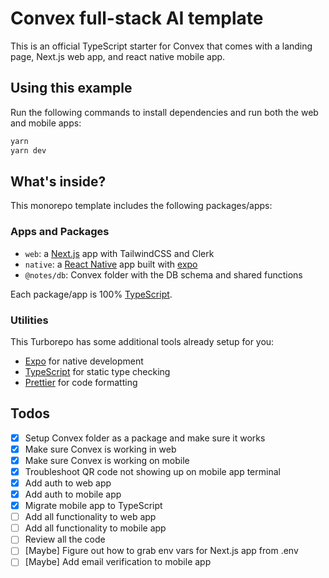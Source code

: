 # Convex full-stack AI template

This is an official TypeScript starter for Convex that comes with a landing page, Next.js web app, and react native mobile app.

## Using this example

Run the following commands to install dependencies and run both the web and mobile apps:

```sh
yarn
yarn dev
```

## What's inside?

This monorepo template includes the following packages/apps:

### Apps and Packages

- `web`: a [Next.js](https://nextjs.org/) app with TailwindCSS and Clerk
- `native`: a [React Native](https://reactnative.dev/) app built with [expo](https://docs.expo.dev/)
- `@notes/db`: Convex folder with the DB schema and shared functions

Each package/app is 100% [TypeScript](https://www.typescriptlang.org/).

### Utilities

This Turborepo has some additional tools already setup for you:

- [Expo](https://docs.expo.dev/) for native development
- [TypeScript](https://www.typescriptlang.org/) for static type checking
- [Prettier](https://prettier.io) for code formatting

## Todos

- [x] Setup Convex folder as a package and make sure it works
- [x] Make sure Convex is working in web
- [x] Make sure Convex is working on mobile
- [x] Troubleshoot QR code not showing up on mobile app terminal
- [x] Add auth to web app
- [x] Add auth to mobile app
- [x] Migrate mobile app to TypeScript
- [ ] Add all functionality to web app
- [ ] Add all functionality to mobile app
- [ ] Review all the code
- [ ] [Maybe] Figure out how to grab env vars for Next.js app from .env
- [ ] [Maybe] Add email verification to mobile app

